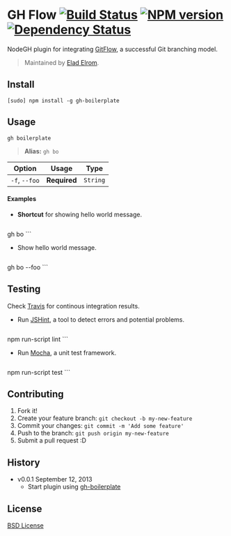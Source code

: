 # GH Flow [![Build Status](https://secure.travis-ci.org/node-gh/gh-flow.svg?branch=master)](https://travis-ci.org/node-gh/gh-flow) [![NPM version](https://badge.fury.io/js/gh-flow.svg)](http://badge.fury.io/js/gh-flow) [![Dependency Status](https://david-dm.org/node-gh/gh-flow.svg?theme=badge.io)](https://david-dm.org/node-gh/gh-flow)

NodeGH plugin for integrating [GitFlow](https://github.com/nvie/gitflow), a successful Git branching model.

> Maintained by [Elad Elrom](https://github.com/eladelrom).

## Install

```
[sudo] npm install -g gh-boilerplate
```

## Usage

```
gh boilerplate
```

> **Alias:** `gh bo`

Option             | Usage        | Type
---                | ---          | ---
`-f`, `--foo`      | **Required** | `String`

#### Examples

* **Shortcut** for showing hello world message.

	```
gh bo
	```

* Show hello world message.

	```
gh bo --foo
	```

## Testing

Check [Travis](https://travis-ci.org/node-gh/gh-boilerplate) for continous integration results.

* Run [JSHint](http://www.jshint.com/), a tool to detect errors and potential problems.

    ```
npm run-script lint
    ```

* Run [Mocha](http://visionmedia.github.io/mocha/), a unit test framework.

    ```
npm run-script test
    ```

## Contributing

1. Fork it!
2. Create your feature branch: `git checkout -b my-new-feature`
3. Commit your changes: `git commit -m 'Add some feature'`
4. Push to the branch: `git push origin my-new-feature`
5. Submit a pull request :D

## History

* v0.0.1 September 12, 2013
	* Start plugin using [gh-boilerplate](https://github.com/node-gh/gh-boilerplate)

## License

[BSD License](https://github.com/node-gh/gh/blob/master/LICENSE.md)
